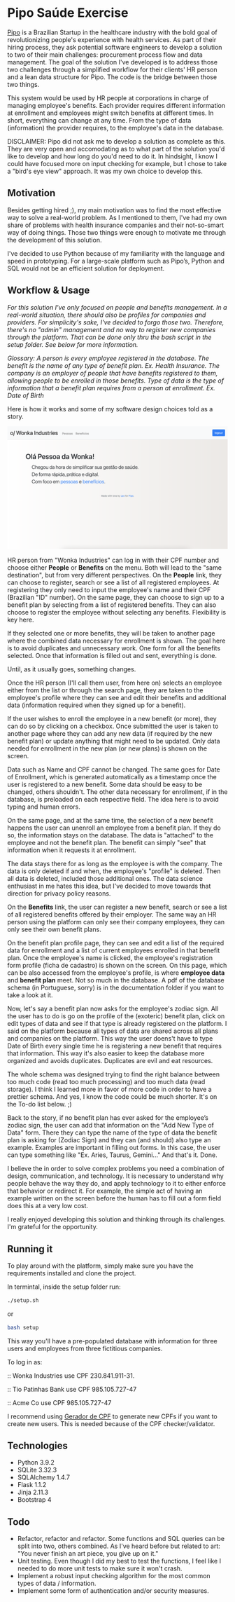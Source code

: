 # Pipo Saúde Exercise

[Pipo](https://www.piposaude.com.br/) is a Brazilian Startup in the healthcare industry with the bold goal of revolutionizing people's experience with health services. As part of their hiring process, they ask potential software engineers to develop a solution to two of their main challenges: procurement process flow and data management. The goal of the solution I've developed is to address those two challenges through a simplified workflow for their clients' HR person and a lean data structure for Pipo. The code is the bridge between those two things.

This system would be used by HR people at corporations in charge of managing employee's benefits. Each provider requires different information at enrollment and employees might switch benefits at different times. In short, everything can change at any time. From the type of data (information) the provider requires, to the employee's data in the database.

DISCLAIMER: Pipo did not ask me to develop a solution as complete as this. They are very open and accomodating as to what part of the solution you'd like to develop and how long do you'd need to do it. In hindsight, I know I could have focused more on input checking for example, but I chose to take a "bird's eye view" approach. It was my own choice to develop this. 


## Motivation

Besides getting hired ;), my main motivation was to find the most effective way to solve a real-world problem. As I mentioned to them, I've had my own share of problems with health insurance companies and their not-so-smart way of doing things. Those two things were enough to motivate me through the development of this solution. 

I've decided to use Python because of my familiarity with the language and speed in prototyping. For a large-scale platform such as Pipo’s, Python and SQL would not be an efficient solution for deployment. 


## Workflow & Usage

*For this solution I've only focused on people and benefits management. In a real-world situation, there should also be profiles for companies and providers. For simplicity's sake, I've decided to forgo those two. Therefore, there's no "admin" management and no way to register new companies through the platform. That can be done only thru the bash script in the setup folder. See below for more information.*

*Glossary:
A person is every employee registered in the database. 
The benefit is the name of any type of benefit plan. Ex. Health Insurance.
The company is an employer of people that have benefits registered to them, allowing people to be enrolled in those benefits.
Type of data is the type of information that a benefit plan requires from a person at enrollment. Ex. Date of Birth*

Here is how it works and some of my software design choices told as a story. 

![Homepage after login](/documents/index.png)

HR person from "Wonka Industries" can log in with their CPF number and choose either **People** or **Benefits** on the menu. Both will lead to the "same destination", but from very different perspectives. On the **People** link, they can choose to register, search or see a list of all registered employees. At registering they only need to input the employee's name and their CPF (Brazilian "ID" number). On the same page, they can choose to sign up to a benefit plan by selecting from a list of registered benefits. They can also choose to register the employee without selecting any benefits. Flexibility is key here. 

If they selected one or more benefits, they will be taken to another page where the combined data necessary for enrollment is shown. The goal here is to avoid duplicates and unnecessary work. One form for all the benefits selected. Once that information is filled out and sent, everything is done. 

Until, as it usually goes, something changes.

Once the HR person (I'll call them user, from here on) selects an employee either from the list or through the search page, they are taken to the employee's profile where they can see and edit their benefits and additional data (information required when they signed up for a benefit). 

If the user wishes to enroll the employee in a new benefit (or more), they can do so by clicking on a checkbox. Once submitted the user is taken to another page where they can add any new data (if required by the new benefit plan) or update anything that might need to be updated. Only data needed for enrollment in the new plan (or new plans) is shown on the screen. 

Data such as Name and CPF cannot be changed. The same goes for Date of Enrollment, which is generated automatically as a timestamp once the user is registered to a new benefit. Some data should be easy to be changed, others shouldn't. The other data necessary for enrollment, if in the database, is preloaded on each respective field. The idea here is to avoid typing and human errors. 

On the same page, and at the same time, the selection of a new benefit happens the user can unenroll an employee from a benefit plan. If they do so, the information stays on the database. The data is "attached" to the employee and not the benefit plan. The benefit can simply "see" that information when it requests it at enrollment. 

The data stays there for as long as the employee is with the company. The data is only deleted if and when, the employee's "profile" is deleted. Then all data is deleted, included those additional ones. The data science enthusiast in me hates this idea, but I've decided to move towards that direction for privacy policy reasons. 

On the **Benefits** link, the user can register a new benefit, search or see a list of all registered benefits offered by their employer. The same way an HR person using the platform can only see their company employees, they can only see their own benefit plans. 

On the benefit plan profile page, they can see and edit a list of the required data for enrollment and a list of current employees enrolled in that benefit plan. Once the employee's name is clicked, the employee's registration form profile (ficha de cadastro) is shown on the screen. On this page, which can be also accessed from the employee's profile, is where **employee data** and **benefit plan** meet. Not so much in the database. A pdf of the database schema (in Portuguese, sorry) is in the documentation folder if you want to take a look at it. 

Now, let's say a benefit plan now asks for the employee's zodiac sign. All the user has to do is go on the profile of the (exoteric) benefit plan, click on edit types of data and see if that type is already registered on the platform. I said on the platform because all types of data are shared across all plans and companies on the platform. This way the user doens't have to type Date of Birth every single time he is registering a new benefit that requires that information. This way it's also easier to keep the database more organized and avoids duplicates. Duplicates are evil and eat resources. 

The whole schema was designed trying to find the right balance between too much code (read too much processing) and too much data (read storage). I think I learned more in favor of more code in order to have a prettier schema. And yes, I know the code could be much shorter. It's on the To-do list below. ;)

Back to the story, if no benefit plan has ever asked for the employee’s zodiac sign, the user can add that information on the "Add New Type of Data" form. There they can type the name of the type of data the benefit plan is asking for (Zodiac Sign) and they can (and should) also type an example. Examples are important in filling out forms. In this case, the user can type something like "Ex. Aries, Taurus, Gemini..." And that's it. Done. 

I believe the in order to solve complex problems you need a combination of design, communication, and technology. It is necessary to understand why people behave the way they do, and apply technology to it to either enforce that behavior or redirect it. For example, the simple act of having an example written on the screen before the human has to fill out a form field does this at a very low cost. 

I really enjoyed developing this solution and thinking through its challenges. I'm grateful for the opportunity. 
 

## Running it

To play around with the platform, simply make sure you have the requirements installed and clone the project.

In termintal, inside the setup folder run:
```bash
./setup.sh
```
or
```bash
bash setup
```

This way you'll have a pre-populated database with information for three users and employees from three fictitious companies.

To log in as:

:: Wonka Industries use CPF 230.841.911-31.

:: Tio Patinhas Bank use CPF 985.105.727-47

:: Acme Co use CPF 985.105.727-47

I recommend using [Gerador de CPF](https://www.geradorcpf.com/) to generate new CPFs if you want to create new users. This is needed because of the CPF checker/validator. 


## Technologies

  - Python 3.9.2
  - SQLite 3.32.3
  - SQLAlchemy 1.4.7
  - Flask 1.1.2
  - Jinja 2.11.3
  - Bootstrap 4

 
## Todo
  
  - Refactor, refactor and refactor. Some functions and SQL queries can be split into two, others combined. As I've heard before but related to art: "You never finish an art piece, you give up on it." 
  - Unit testing. Even though I did my best to test the functions, I feel like I needed to do more unit tests to make sure it won't crash. 
  - Implement a robust input checking algorithm for the most common types of data / information. 
  - Implement some form of authentication and/or security measures.




